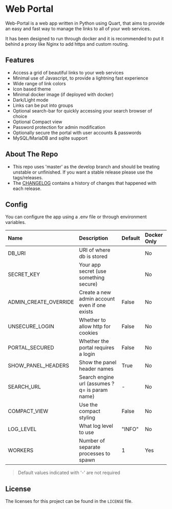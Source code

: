 # Web Portal
Web-Portal is a web app written in Python using Quart, that aims to provide an easy and fast way to manage the links to all of your web services.

It has been designed to run through docker and it is recommended to put it behind a proxy like Nginx to add https and custom routing.

## Features
- Access a grid of beautiful links to your web services
- Minimal use of Javascript, to provide a lightning fast experience
- Wide range of link colors
- Icon based theme
- Minimal docker image (if deployed with docker)
- Dark/Light mode
- Links can be put into groups
- Optional search-bar for quickly accessing your search browser of choice
- Optional Compact view
- Password protection for admin modification
- Optionally secure the portal with user accounts & passwords
- MySQL/MariaDB and sqlite support

## About The Repo
- This repo uses 'master' as the develop branch and should be treating unstable or unfinished. If you want a stable release please use the tags/releases.
- The [CHANGELOG](CHANGELOG.md) contains a history of changes that happened with each release.

## Config
You can configure the app using a .env file or through environment variables.

| Name                  | Description                                   | Default   | Docker Only |
| :-------------------- | :-------------------------------------------- | :-------- | :---------- |
| DB_URI                | URI of where db is stored                     |           | No          |
| SECRET_KEY            | Your app secret (use something secure)        |           | No          |
| ADMIN_CREATE_OVERRIDE | Create a new admin account even if one exists | False     | No          |
| UNSECURE_LOGIN        | Whether to allow http for cookies             | False     | No          |
| PORTAL_SECURED        | Whether the portal requires a login           | False     | No          |
| SHOW_PANEL_HEADERS    | Show the panel header names                   | True      | No          |
| SEARCH_URL            | Search engine url (assumes ?q= is param name) | -         | No          |
| COMPACT_VIEW          | Use the compact styling                       | False     | No          |
| LOG_LEVEL             | What log level to use                         | "INFO"    | No          |
| WORKERS               | Number of separate processes to spawn         | 1         | Yes         |

> Default values indicated with '-' are not required

## License
The licenses for this project can be found in the `LICENSE` file.
